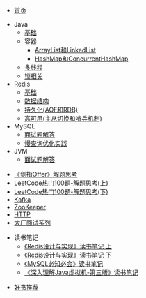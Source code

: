 - [首页](README.md)
* Java
  - [基础](docs/JavaBasic.md)
  * 容器
  	- [ArrayList和LinkedList](docs/ArrayList.md)
  	- [HashMap和ConcurrentHashMap](docs/HashMap.md)
  - [多线程](docs/JavaMultiThread.md)
  - [锁相关](docs/Lock.md)
* Redis
  - [基础](docs/RedisBasic.md)
  - [数据结构](docs/RedisDataStruct.md)
  - [持久化(AOF和RDB)](docs/RedisStore.md)
  - [高可用(主从切换和哨兵机制)](docs/RedisUserful.md)
* MySQL
  - [面试题解答](docs/MySQLNote.md)
  - [慢查询优化实践](docs/MySQLWork.md)
* JVM
  - [面试题解答](docs/JavaJVM.md)
- [《剑指Offer》解题思考](docs/CodingInterviews.md)
- [LeetCode热门100题-解题思考(上)](docs/LeetCode.md)
- [LeetCode热门100题-解题思考(下)](docs/LeetCode1.md)
- [Kafka](docs/Kafka.md)
- [ZooKeeper](docs/ZooKeeper.md)
- [HTTP](docs/HTTP.md)
- [大厂面试系列](docs/BATInterview.md)
* 读书笔记
  - [《Redis设计与实现》读书笔记 上](docs/RedisBook1.md)
  - [《Redis设计与实现》读书笔记 下](docs/RedisBook2.md)
  - [《MySQL必知必会》读书笔记](docs/MySQLBook1.md)
  - [《深入理解Java虚拟机-第三版》读书笔记](docs/JVMBook.md)
- [好书推荐](docs/bookRecommend.md)
